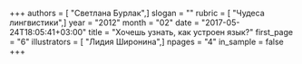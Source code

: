 +++
authors = [ "Светлана Бурлак",]
slogan = ""
rubric = [ "Чудеса лингвистики",]
year = "2012"
month = "02"
date = "2017-05-24T18:05:41+03:00"
title = "Хочешь узнать, как устроен язык?"
first_page = "6"
illustrators = [ "Лидия Широнина",]
npages = "4"
in_sample = false
+++
